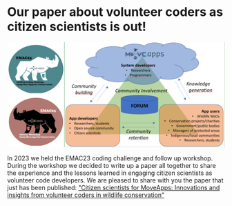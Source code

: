 # Our paper about volunteer coders as citizen scientists is out!

![MoveApps_stakeholders](fig5_emac.png)

In 2023 we held the EMAC23 coding challenge and follow up workshop. During the workshop we decided to write up a paper all together to share the experience and the lessons learned in engaging citizen scientists as volunteer code developers. We are pleased to share with you the paper that just has been published: ["Citizen scientists for MoveApps: Innovations and insights from volunteer coders in wildlife conservation"](Koelzsch_2025_MethodsEcolEvol.pdf)
